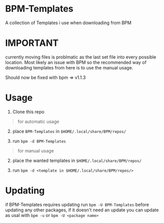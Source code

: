 # BPM-Templates

A collection of Templates i use when downloading from BPM

# IMPORTANT

currently moving files is problmatic as the last set file into every possible location.
Most likely an issue with BPM so the recommended way of downloading templates from here is to use the manual usage.

Should now be fixed with bpm => v1.1.3

# Usage

1. Clone this repo

> for automatic usage

2. place `BPM-Templates` in `$HOME/.local/share/BPM/repos/`

3. run `bpm -d BPM-Templates`

> for manual usage

2. place the wanted templates in `$HOME/.local/share/BPM/repos/`

3. run `bpm -d <template in $HOME/.local/share/BPM/repos/>`

# Updating

if BPM-Templates requires updating run `bpm -U BPM-Templates` before updating any other packages, if it doesn't need an update you can update as usal with `bpm -u` or `bpm -U <package name>`

